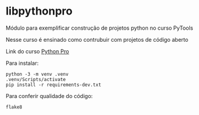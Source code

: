 # libpythonpro
Módulo para exemplificar construção de projetos python no curso PyTools

Nesse curso é ensinado como contrubuir com projetos de código aberto

Link do curso [Python Pro](https://google.com.br/)

Para instalar:

```console
python -3 -m venv .venv
.venv/Scripts/activate
pip install -r requirements-dev.txt

```

Para conferir qualidade do código:

```
flake8

```